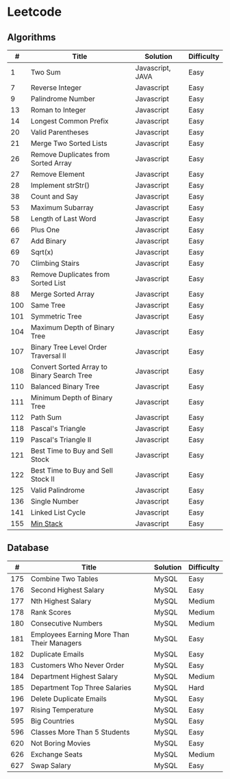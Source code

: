 # Leetcode

## Algorithms
|  #	|	Title	|	Solution	|	Difficulty	|
| -------- | -------- | -------- | -------- |
| 1 | Two Sum | Javascript, JAVA | Easy |
| 7 | Reverse Integer | Javascript | Easy |
| 9 | Palindrome Number | Javascript | Easy |
| 13 | Roman to Integer | Javascript | Easy |
| 14 | Longest Common Prefix | Javascript | Easy |
| 20 | Valid Parentheses | Javascript | Easy |
| 21 | Merge Two Sorted Lists | Javascript | Easy |
| 26 | Remove Duplicates from Sorted Array | Javascript | Easy |
| 27 | Remove Element | Javascript | Easy |
| 28 | Implement strStr() | Javascript | Easy |
| 38 | Count and Say | Javascript | Easy |
| 53 | Maximum Subarray | Javascript | Easy |
| 58 | Length of Last Word | Javascript | Easy |
| 66 | Plus One | Javascript | Easy |
| 67 | Add Binary | Javascript | Easy |
| 69 | Sqrt(x) | Javascript | Easy |
| 70 | Climbing Stairs | Javascript | Easy |
| 83 | Remove Duplicates from Sorted List | Javascript | Easy |
| 88 | Merge Sorted Array | Javascript | Easy |
| 100 | Same Tree | Javascript | Easy |
| 101 | Symmetric Tree | Javascript | Easy |
| 104 | Maximum Depth of Binary Tree | Javascript | Easy |
| 107 | Binary Tree Level Order Traversal II | Javascript | Easy |
| 108 | Convert Sorted Array to Binary Search Tree | Javascript | Easy |
| 110 | Balanced Binary Tree | Javascript | Easy |
| 111 | Minimum Depth of Binary Tree | Javascript | Easy |
| 112 | Path Sum | Javascript | Easy |
| 118 | Pascal's Triangle | Javascript | Easy |
| 119 | Pascal's Triangle II | Javascript | Easy |
| 121 | Best Time to Buy and Sell Stock | Javascript | Easy |
| 122 | Best Time to Buy and Sell Stock II | Javascript | Easy |
| 125 | Valid Palindrome | Javascript | Easy |
| 136 | Single Number | Javascript | Easy |
| 141 | Linked List Cycle | Javascript | Easy |
| 155 | [Min Stack](https://github.com/lacrime2010/leetcode/blob/master/Algorithms/javascript/155.Min%20Stack.js) | Javascript | Easy |


## Database
|  #	|	Title	|	Solution	|	Difficulty	|
| -------- | -------- | -------- | -------- |
| 175 | Combine Two Tables | MySQL | Easy |
| 176 | Second Highest Salary | MySQL | Easy |
| 177 | Nth Highest Salary | MySQL | Medium |
| 178 | Rank Scores | MySQL | Medium |
| 180 | Consecutive Numbers | MySQL | Medium |
| 181 | Employees Earning More Than Their Managers | MySQL | Easy |
| 182 | Duplicate Emails | MySQL | Easy |
| 183 | Customers Who Never Order | MySQL | Easy |
| 184 | Department Highest Salary | MySQL | Medium |
| 185 | Department Top Three Salaries | MySQL | Hard |
| 196 | Delete Duplicate Emails | MySQL | Easy |
| 197 | Rising Temperature | MySQL | Easy |
| 595 | Big Countries | MySQL | Easy |
| 596 | Classes More Than 5 Students | MySQL | Easy |
| 620 | Not Boring Movies  | MySQL | Easy |
| 626 | Exchange Seats | MySQL | Medium |
| 627 | Swap Salary | MySQL | Easy |
